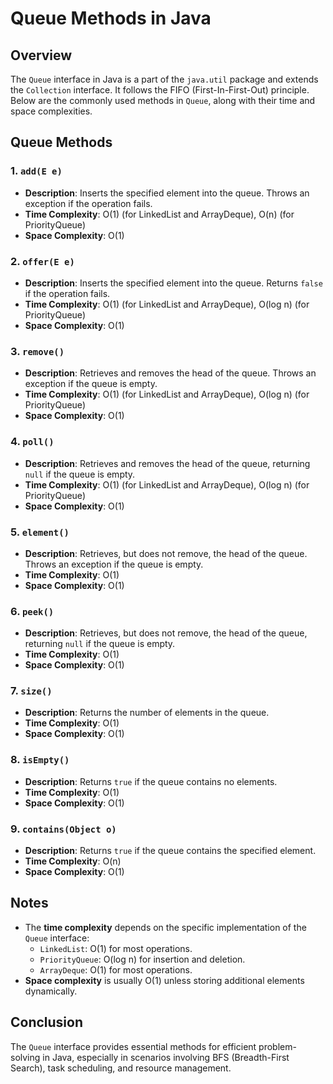 # Queue Methods in Java

## Overview
The `Queue` interface in Java is a part of the `java.util` package and extends the `Collection` interface. It follows the FIFO (First-In-First-Out) principle. Below are the commonly used methods in `Queue`, along with their time and space complexities.

## Queue Methods

### 1. `add(E e)`
- **Description**: Inserts the specified element into the queue. Throws an exception if the operation fails.
- **Time Complexity**: O(1) (for LinkedList and ArrayDeque), O(n) (for PriorityQueue)
- **Space Complexity**: O(1)

### 2. `offer(E e)`
- **Description**: Inserts the specified element into the queue. Returns `false` if the operation fails.
- **Time Complexity**: O(1) (for LinkedList and ArrayDeque), O(log n) (for PriorityQueue)
- **Space Complexity**: O(1)

### 3. `remove()`
- **Description**: Retrieves and removes the head of the queue. Throws an exception if the queue is empty.
- **Time Complexity**: O(1) (for LinkedList and ArrayDeque), O(log n) (for PriorityQueue)
- **Space Complexity**: O(1)

### 4. `poll()`
- **Description**: Retrieves and removes the head of the queue, returning `null` if the queue is empty.
- **Time Complexity**: O(1) (for LinkedList and ArrayDeque), O(log n) (for PriorityQueue)
- **Space Complexity**: O(1)

### 5. `element()`
- **Description**: Retrieves, but does not remove, the head of the queue. Throws an exception if the queue is empty.
- **Time Complexity**: O(1)
- **Space Complexity**: O(1)

### 6. `peek()`
- **Description**: Retrieves, but does not remove, the head of the queue, returning `null` if the queue is empty.
- **Time Complexity**: O(1)
- **Space Complexity**: O(1)

### 7. `size()`
- **Description**: Returns the number of elements in the queue.
- **Time Complexity**: O(1)
- **Space Complexity**: O(1)

### 8. `isEmpty()`
- **Description**: Returns `true` if the queue contains no elements.
- **Time Complexity**: O(1)
- **Space Complexity**: O(1)

### 9. `contains(Object o)`
- **Description**: Returns `true` if the queue contains the specified element.
- **Time Complexity**: O(n)
- **Space Complexity**: O(1)

## Notes
- The **time complexity** depends on the specific implementation of the `Queue` interface:
    - `LinkedList`: O(1) for most operations.
    - `PriorityQueue`: O(log n) for insertion and deletion.
    - `ArrayDeque`: O(1) for most operations.
- **Space complexity** is usually O(1) unless storing additional elements dynamically.

## Conclusion
The `Queue` interface provides essential methods for efficient problem-solving in Java, especially in scenarios involving BFS (Breadth-First Search), task scheduling, and resource management.

